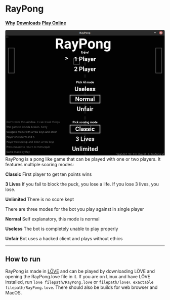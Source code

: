 # RayPong

[**Why**](https://raythenoob.github.io/website/rayPong/why)
[**Downloads**](https://raythenoob.github.io/website/rayPong/download)
[**Play Online**](https://raythenoob.github.io/website/rayPong/demo.html)

![ ](https://raw.githubusercontent.com/RayTheNoob/website/main/pages/rayPong/rpscreenshot2.png)
RayPong is a pong like game that can be played with one or two players. It features multiple scoring modes:

**Classic**
First player to get ten points wins

**3 Lives**
If you fail to block the puck, you lose a life. If you lose 3 lives, you lose.

**Unlimited**
There is no score kept

There are three modes for the bot you play against in single player

**Normal**
Self explanatory, this mode is normal

**Useless**
The bot is completely unable to play properly

**Unfair**
Bot uses a hacked client and plays without ethics

---
## How to run
RayPong is made in [LÖVE](https://love2d.org/)  and can be played by downloading LÖVE and opening the RayPong.love file in it. If you are on Linux and have LÖVE installed, run `love filepath/RayPong.love` or `filepath/love\ exactable filepath/RayPong.love`. There should also be builds for web browser and MacOS.
